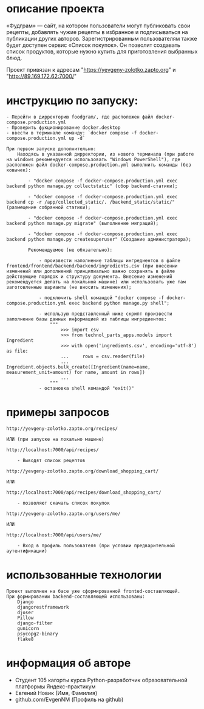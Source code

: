 
# описание проекта

«Фудграм» — сайт, на котором пользователи могут публиковать свои рецепты, добавлять чужие рецепты в избранное и подписываться на публикации других авторов. Зарегистрированным пользователям также будет доступен сервис «Список покупок». Он позволит создавать список продуктов, которые нужно купить для приготовления выбранных блюд.

Проект привязан к адресам "https://yevgeny-zolotko.zapto.org" и "http://89.169.172.62:7000/"

# инструкцию по запуску:
    - Перейти в дирректорию foodgram/, где расположен файл docker-compose.production.yml
    - Проверить фукционирование docker.desktop
    - ввести в терминале команду: `docker compose -f docker-compose.production.yml up -d`

    При первом запуске дополнительно:
        Находясь в указанной дирректории, из нового терминала (при работе на windows рекомендуется использовать "Windows PowerShell"), где расположен файл docker-compose.production.yml выполнить команды (без ковычек):

            - "docker compose -f docker-compose.production.yml exec backend python manage.py collectstatic" (сбор backend-статики);

            - "docker compose -f docker-compose.production.yml exec backend cp -r /app/collected_static/. /backend_static/static/" (размещение собранной статики);

            - "docker compose -f docker-compose.production.yml exec backend python manage.py migrate" (выполнение миграций);

            - "docker compose -f docker-compose.production.yml exec backend python manage.py createsuperuser" (Создание администратора);

            Рекомендуемое (не обязательно):

                - произвести наполнение таблицы ингредиентов в файле frontend/frontend/backend/backend/ingredients.csv (при внесении изменений или дополнений принципиально важно сохранять в файле действующие порядок и структуру документа. Внесение изменений рекомендуется делать на локальной машине) или использовать уже там заготовленные варианты (не вносить изменения);

                - подключить shell командой "docker compose -f docker-compose.production.yml exec backend python manage.py shell";

                - использую представленный ниже скрипт произвести заполнение базы данных информацией из таблицы ингредиентов:
                    """
                        >>> import csv
                        >>> from technol_parts_apps.models import Ingredient
                        >>> with open('ingredients.csv', encoding='utf-8') as file:
                        ...     rows = csv.reader(file)
                        ...     Ingredient.objects.bulk_create([Ingredient(name=name, measurement_unit=amount) for name, amount in rows])
                        ...
                    """
                - остановка shell командой "exit()"

# примеры запросов

    http://yevgeny-zolotko.zapto.org/recipes/

    ИЛИ (при запуске на локально машине)

    http://localhost:7000/api/recipes/

        - Выводят список рецептов

    http://yevgeny-zolotko.zapto.org/download_shopping_cart/

    ИЛИ

    http://localhost:7000/api/recipes/download_shopping_cart/

        - позволяют скачать список покупок

    http://yevgeny-zolotko.zapto.org/users/me/

    ИЛИ

    http://localhost:7000/api/users/me/

        - Вход в профиль пользователя (при условии предварительной аутентификации)


# использованные технологии
    Проект выполнен на басе уже сформированной fronted-составляющей.
    При формировании backend-составляющей использованы:
        Django
        djangorestframework
        djoser
        Pillow
        django-filter
        gunicorn
        psycopg2-binary
        flake8

# информация об авторе
 - Студент 105 кагорты курса Python-разработчик образовательной платформы Яндекс-практикум
 - Евгений Новик (Имя, Фамилия)
 - github.com/EvgenNM (Профиль на github)